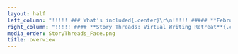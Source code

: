 ```yaml
---
layout: half
left_column: "!!!!! ### What's included{.center}\r\n!!!!! ##### **February 4-7, 2021**{.center}\r\n!!!!!  * Three-day masterclass that goes deep into one topic for the whole weekend\r\n!!!!!  * 4 one-hour sessions on common issues that relate to characters in fiction\r\n!!!!!  * Daily critique groups + feedback on the first 10 pages of your manuscript\r\n!!!!!  * Lots of time for writing while connecting with other writers\r\n!!!!! \r\n!!!!! Because our Unraveling Character Retreat has 3 editors, each participant will be able to pick from [3 masterclass topics and 12 session topics](/story-threads#class-descriptions)\r\n!!!!! \r\n!!!!! **Editors**\r\n!!!!! \r\n!!!!! Jeni Chappelle </br>\r\n!!!!! Tiffany Grimes</br>\r\n!!!!! Carly Hayward</br>\r\n!!!!! \r\n!!!!! **Cost: $895**"
right_column: "!!!!! #### **Story Threads: Virtual Writing Retreat**{.center}\r\n!!!!! ##### **February 4-7, 2021**{.center}\r\n!!!!! Application window opens: October 1, 2020\r\n!!!!! \r\n!!!!! Application window closes: November 1, 2020\r\n!!!!! \r\n!!!!! Chosen participants are notified: November 16, 2020\r\n!!!!! \r\n!!!!! Deposit due: December 1, 2020\r\n!!!!! \r\n!!!!! Final payment due: January 15, 2021\r\n!!!!! \r\n!!!!! First ten pages due: January 20, 2021\r\n!!!!! \r\n!!!!! **Editors**\r\n!!!!! \r\n!!!!! Jeni Chappelle </br>\r\n!!!!! Tiffany Grimes</br>\r\n!!!!! Carly Hayward</br>\r\n!!!!! \r\n!!!!! **Cost: $895**"
media_order: StoryThreads_Face.png
title: overview
---
```



